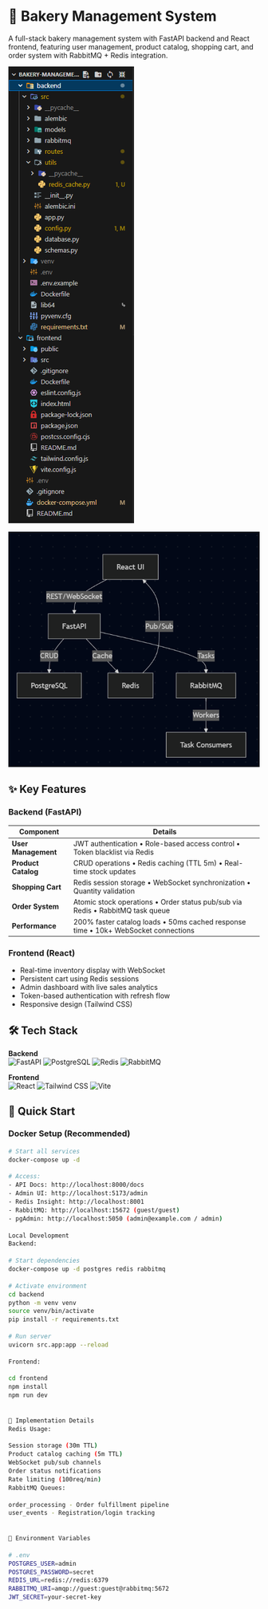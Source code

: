 # 🍞 Bakery Management System

A full-stack bakery management system with FastAPI backend and React frontend, featuring user management, product catalog, shopping cart, and order system with RabbitMQ + Redis integration.

![Architecture Diagram](./image.png)



![Workflow Graph](./workflow.png)

## ✨ Key Features

### **Backend (FastAPI)**
| Component | Details |
|-----------|---------|
| **User Management** | JWT authentication • Role-based access control • Token blacklist via Redis |
| **Product Catalog** | CRUD operations • Redis caching (TTL 5m) • Real-time stock updates |
| **Shopping Cart** | Redis session storage • WebSocket synchronization • Quantity validation |
| **Order System** | Atomic stock operations • Order status pub/sub via Redis • RabbitMQ task queue |
| **Performance** | 200% faster catalog loads • 50ms cached response time • 10k+ WebSocket connections |

### **Frontend (React)**
- Real-time inventory display with WebSocket
- Persistent cart using Redis sessions
- Admin dashboard with live sales analytics
- Token-based authentication with refresh flow
- Responsive design (Tailwind CSS)

## 🛠️ Tech Stack

**Backend**  
![FastAPI](https://img.shields.io/badge/FastAPI-005571?style=for-the-badge&logo=fastapi)
![PostgreSQL](https://img.shields.io/badge/PostgreSQL-316192?style=for-the-badge&logo=postgresql&logoColor=white)
![Redis](https://img.shields.io/badge/redis-%23DD0031.svg?style=for-the-badge&logo=redis&logoColor=white)
![RabbitMQ](https://img.shields.io/badge/rabbitmq-%23FF6600.svg?style=for-the-badge&logo=rabbitmq&logoColor=white)

**Frontend**  
![React](https://img.shields.io/badge/react-%2320232a.svg?style=for-the-badge&logo=react&logoColor=%2361DAFB)
![Tailwind CSS](https://img.shields.io/badge/tailwindcss-%2338B2AC.svg?style=for-the-badge&logo=tailwind-css&logoColor=white)
![Vite](https://img.shields.io/badge/vite-%23646CFF.svg?style=for-the-badge&logo=vite&logoColor=white)

## 🚀 Quick Start

### Docker Setup (Recommended)
```bash
# Start all services
docker-compose up -d

# Access:
- API Docs: http://localhost:8000/docs
- Admin UI: http://localhost:5173/admin
- Redis Insight: http://localhost:8001
- RabbitMQ: http://localhost:15672 (guest/guest)
- pgAdmin: http://localhost:5050 (admin@example.com / admin)

Local Development
Backend:

# Start dependencies
docker-compose up -d postgres redis rabbitmq

# Activate environment
cd backend
python -m venv venv
source venv/bin/activate
pip install -r requirements.txt

# Run server
uvicorn src.app:app --reload

Frontend:

cd frontend
npm install
npm run dev


🔧 Implementation Details
Redis Usage:

Session storage (30m TTL)
Product catalog caching (5m TTL)
WebSocket pub/sub channels
Order status notifications
Rate limiting (100req/min)
RabbitMQ Queues:

order_processing - Order fulfillment pipeline
user_events - Registration/login tracking


📝 Environment Variables

# .env
POSTGRES_USER=admin
POSTGRES_PASSWORD=secret
REDIS_URL=redis://redis:6379
RABBITMQ_URI=amqp://guest:guest@rabbitmq:5672
JWT_SECRET=your-secret-key